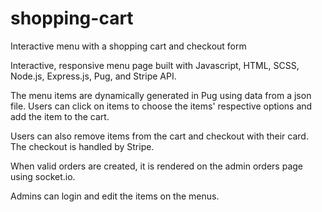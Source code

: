 # shopping-cart
Interactive menu with a shopping cart and checkout form

Interactive, responsive menu page built with Javascript, HTML, SCSS, Node.js, Express.js, Pug, and Stripe API.

The menu items are dynamically generated in Pug using data from a json file. Users can click on items to choose the items' respective options and add the item to the cart.

Users can also remove items from the cart and checkout with their card. The checkout is handled by Stripe. 

When valid orders are created, it is rendered on the admin orders page using socket.io.

Admins can login and edit the items on the menus. 
